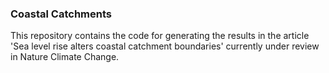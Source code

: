 ### Coastal Catchments

This repository contains the code for generating the results in the article 'Sea level rise alters coastal catchment boundaries' currently under review in Nature Climate Change.
